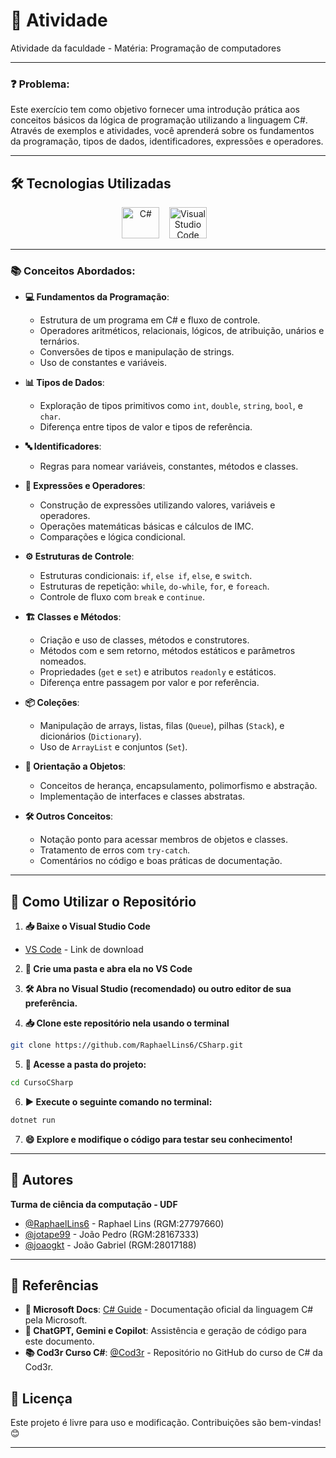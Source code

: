 # 📝 Atividade

Atividade da faculdade - Matéria: Programação de computadores

---

### ❓ Problema:
    
Este exercício tem como objetivo fornecer uma introdução prática aos conceitos básicos da lógica de programação utilizando a linguagem C#. 
Através de exemplos e atividades, você aprenderá sobre os fundamentos da programação, tipos de dados, identificadores, expressões e operadores.

---

## 🛠️ Tecnologias Utilizadas

<p align="center"> 
<img src="https://cdn.jsdelivr.net/gh/devicons/devicon/icons/csharp/csharp-original.svg" alt="C#" width="60" height="50"/> &nbsp;&nbsp; 
<img src="https://upload.wikimedia.org/wikipedia/commons/thumb/9/9a/Visual_Studio_Code_1.35_icon.svg/2048px-Visual_Studio_Code_1.35_icon.svg.png" alt="Visual Studio Code" width="60" height="50"/> &nbsp;&nbsp;

---

### 📚 Conceitos Abordados:

* **💻 Fundamentos da Programação**: 
    * Estrutura de um programa em C# e fluxo de controle.
    * Operadores aritméticos, relacionais, lógicos, de atribuição, unários e ternários.
    * Conversões de tipos e manipulação de strings.
    * Uso de constantes e variáveis.

* **📊 Tipos de Dados**: 
    * Exploração de tipos primitivos como `int`, `double`, `string`, `bool`, e `char`.
    * Diferença entre tipos de valor e tipos de referência.

* **🔤 Identificadores**: 
    * Regras para nomear variáveis, constantes, métodos e classes.

* **🧮 Expressões e Operadores**:
    * Construção de expressões utilizando valores, variáveis e operadores.
    * Operações matemáticas básicas e cálculos de IMC.
    * Comparações e lógica condicional.

* **⚙️ Estruturas de Controle**:
    * Estruturas condicionais: `if`, `else if`, `else`, e `switch`.
    * Estruturas de repetição: `while`, `do-while`, `for`, e `foreach`.
    * Controle de fluxo com `break` e `continue`.

* **🏗️ Classes e Métodos**:
    * Criação e uso de classes, métodos e construtores.
    * Métodos com e sem retorno, métodos estáticos e parâmetros nomeados.
    * Propriedades (`get` e `set`) e atributos `readonly` e estáticos.
    * Diferença entre passagem por valor e por referência.

* **📦 Coleções**:
    * Manipulação de arrays, listas, filas (`Queue`), pilhas (`Stack`), e dicionários (`Dictionary`).
    * Uso de `ArrayList` e conjuntos (`Set`).

* **🧩 Orientação a Objetos**:
    * Conceitos de herança, encapsulamento, polimorfismo e abstração.
    * Implementação de interfaces e classes abstratas.

* **🛠️ Outros Conceitos**:
    * Notação ponto para acessar membros de objetos e classes.
    * Tratamento de erros com `try-catch`.
    * Comentários no código e boas práticas de documentação.

---

## 🚀 Como Utilizar o Repositório

1. **📥 Baixe o Visual Studio Code**
- [VS Code](https://code.visualstudio.com/download) - Link de download

2. **📂 Crie uma pasta e abra ela no VS Code**

3. **🛠️ Abra no Visual Studio (recomendado) ou outro editor de sua preferência.**

4. **📥 Clone este repositório nela usando o terminal**
```bash
git clone https://github.com/RaphaelLins6/CSharp.git
```

5. **📂 Acesse a pasta do projeto:**

```bash
cd CursoCSharp
```

6. **▶️ Execute o seguinte comando no terminal:**

```bash
dotnet run
```

7. **😄 Explore e modifique o código para testar seu conhecimento!**

---

## 👥 Autores

**Turma de ciência da computação - UDF**
- [@RaphaelLins6](https://www.github.com/RaphaelLins6) - Raphael Lins (RGM:27797660)
- [@jotape99](https://www.github.com/jotape99) - João Pedro (RGM:28167333)
- [@joaogkt](https://www.github.com/joaogkt) - João Gabriel (RGM:28017188)

---

## 📖 Referências

* **📘 Microsoft Docs**: [C# Guide](https://docs.microsoft.com/en-us/dotnet/csharp/language-reference/) - Documentação oficial da linguagem C# pela Microsoft.
* **🤖 ChatGPT, Gemini e Copilot**: Assistência e geração de código para este documento.
* **📚 Cod3r Curso C#**: [@Cod3r](https://github.com/cod3rcursos/curso-c-sharp) - Repositório no GitHub do curso de C# da Cod3r.

## 📜 Licença

Este projeto é livre para uso e modificação. Contribuições são bem-vindas! 😊

---